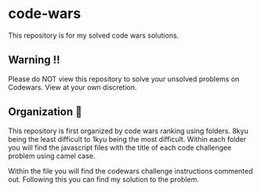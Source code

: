 # code-wars
This repository is for my solved code wars solutions. 

## Warning :bangbang:
Please do NOT view this repository to solve your unsolved problems on Codewars. View at your own discretion. 


## Organization  :dizzy:
This repository is first organized by code wars ranking using folders. 8kyu being the least difficult to 1kyu being the most difficult. Within each folder you will find the javascript files with the title of each code challengee problem using camel case. 

Within the file you will find the codewars challenge instructions commented out. Following this you can find my solution to the problem. 
